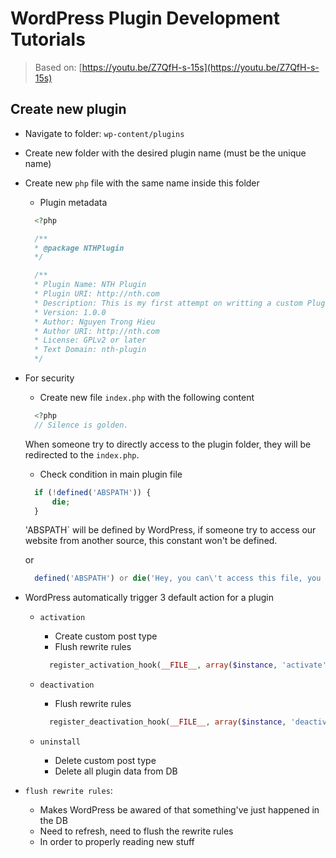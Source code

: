 # WordPress Plugin Development Tutorials

> Based on: [https://youtu.be/Z7QfH-s-15s](https://youtu.be/Z7QfH-s-15s)

## Create new plugin

- Navigate to folder: `wp-content/plugins`
- Create new folder with the desired plugin name (must be the unique name)
- Create new `php` file with the same name inside this folder

  - Plugin metadata

  ```php
    <?php

    /**
    * @package NTHPlugin
    */

    /**
    * Plugin Name: NTH Plugin
    * Plugin URI: http://nth.com
    * Description: This is my first attempt on writting a custom Plugin. <strong>Trong Hieu</strong>
    * Version: 1.0.0
    * Author: Nguyen Trong Hieu
    * Author URI: http://nth.com
    * License: GPLv2 or later
    * Text Domain: nth-plugin
    */
  ```

- For security

  - Create new file `index.php` with the following content

  ```php
    <?php
    // Silence is golden.
  ```

  When someone try to directly access to the plugin folder, they will be redirected to the `index.php`.

  - Check condition in main plugin file

  ```php
    if (!defined('ABSPATH')) {
        die;
    }
  ```

  'ABSPATH` will be defined by WordPress, if someone try to access our website
  from another source, this constant won't be defined.

  or

  ```php
    defined('ABSPATH') or die('Hey, you can\'t access this file, you silly human!');
  ```

- WordPress automatically trigger 3 default action for a plugin

  - `activation`

    - Create custom post type
    - Flush rewrite rules

    ```php
      register_activation_hook(__FILE__, array($instance, 'activate'));
    ```

  - `deactivation`

    - Flush rewrite rules

    ```php
      register_deactivation_hook(__FILE__, array($instance, 'deactivate'));
    ```

  - `uninstall`
    - Delete custom post type
    - Delete all plugin data from DB

- `flush rewrite rules`:
  - Makes WordPress be awared of that something've just happened in the DB
  - Need to refresh, need to flush the rewrite rules
  - In order to properly reading new stuff
